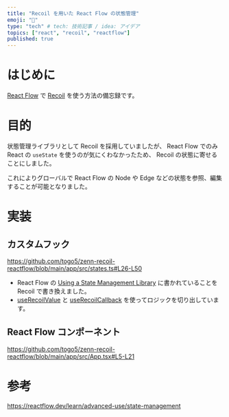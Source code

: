 ```yaml
---
title: "Recoil を用いた React Flow の状態管理"
emoji: "🐡"
type: "tech" # tech: 技術記事 / idea: アイデア
topics: ["react", "recoil", "reactflow"]
published: true
---
```


# はじめに

[React Flow](https://reactflow.dev/) で [Recoil](https://recoiljs.org/) を使う方法の備忘録です。

# 目的

状態管理ライブラリとして Recoil を採用していましたが、 React Flow でのみ React の `useState` を使うのが気にくわなかったため、 Recoil の状態に寄せることにしました。

これによりグローバルで React Flow の Node や Edge などの状態を参照、編集することが可能となりました。

# 実装

## カスタムフック

https://github.com/togo5/zenn-recoil-reactflow/blob/main/app/src/states.ts#L26-L50

- React Flow の [Using a State Management Library](https://reactflow.dev/learn/advanced-use/state-management) に書かれていることを Recoil で書き換えました。
- [useRecoilValue](https://recoiljs.org/docs/api-reference/core/useRecoilValue) と [useRecoilCallback](https://recoiljs.org/docs/api-reference/core/useRecoilCallback) を使ってロジックを切り出しています。

## React Flow コンポーネント

https://github.com/togo5/zenn-recoil-reactflow/blob/main/app/src/App.tsx#L5-L21

# 参考

https://reactflow.dev/learn/advanced-use/state-management
